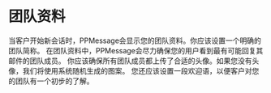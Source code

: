 # 团队资料
当客户开始新会话时，PPMessage会显示您的团队资料。你应该设置一个明确的团队简称。
在团队资料中，PPMessage会尽力确保您的用户看到最有可能回复其邮件的团队成员。
你应该确保所有团队成员都上传了合适的头像。如果您没有头像，我们将使用系统随机生成的图案。
您还应该设置一段欢迎语，以便客户对您的团队有一个初步的了解。
